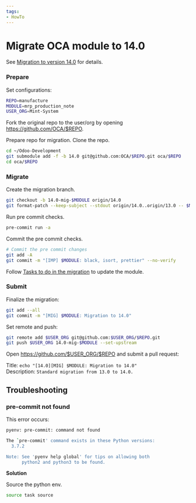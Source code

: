 ```yaml
---
tags:
- HowTo
---
```


# Migrate OCA module to 14.0

See [Migration to version 14.0](https://github.com/OCA/maintainer-tools/wiki/Migration-to-version-14.0#howto) for details.

### Prepare

Set configurations:

```bash
REPO=manufacture
MODULE=mrp_production_note
USER_ORG=Mint-System
```

Fork the original repo to the user/org by opening <https://github.com/OCA/$REPO>.

Prepare repo for migration. Clone the repo.

```bash
cd ~/Odoo-Development
git submodule add -f -b 14.0 git@github.com:OCA/$REPO.git oca/$REPO
cd oca/$REPO
```

### Migrate 

Create the migration branch.

```bash
git checkout -b 14.0-mig-$MODULE origin/14.0
git format-patch --keep-subject --stdout origin/14.0..origin/13.0 -- $MODULE | git am -3 --keep
```

Run pre commit checks.

```bash 
pre-commit run -a
```

Commit the pre commit checks.

```bash
# Commit the pre commit changes
git add -A
git commit -m "[IMP] $MODULE: black, isort, prettier" --no-verify
```

Follow [Tasks to do in the migration](https://github.com/OCA/maintainer-tools/wiki/Migration-to-version-14.0#tasks-to-do-in-the-migration) to update the module.

### Submit

Finalize the migration:

```bash
git add --all
git commit -m "[MIG] $MODULE: Migration to 14.0"
```

Set remote and push:

```bash
git remote add $USER_ORG git@github.com:$USER_ORG/$REPO.git
git push $USER_ORG 14.0-mig-$MODULE --set-upstream
```

Open <https://github.com/$USER_ORG/$REPO> and submit a pull request:

Title: `echo "[14.0][MIG] $MODULE: Migration to 14.0"`\
Description: `Standard migration from 13.0 to 14.0.`

## Troubleshooting

### pre-commit not found

This error occurs:

```bash
pyenv: pre-commit: command not found

The `pre-commit' command exists in these Python versions:
  3.7.2

Note: See 'pyenv help global' for tips on allowing both
      python2 and python3 to be found.
```

**Solution**

Source the python env.

```bash
source task source
```

